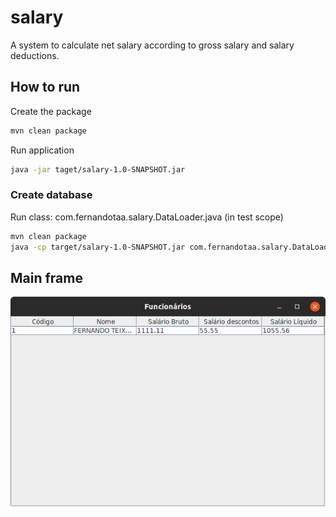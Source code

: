 # salary

A system to calculate net salary according to gross salary and salary deductions.

## How to run

Create the package

```sh
mvn clean package
```

Run application 

```sh
java -jar taget/salary-1.0-SNAPSHOT.jar
```

### Create database

Run class: com.fernandotaa.salary.DataLoader.java (in test scope)

```sh
mvn clean package
java -cp target/salary-1.0-SNAPSHOT.jar com.fernandotaa.salary.DataLoader
```

## Main frame
![Main frame](https://raw.githubusercontent.com/FernandoTAA/salary/master/docs/imgs/frame.png)
